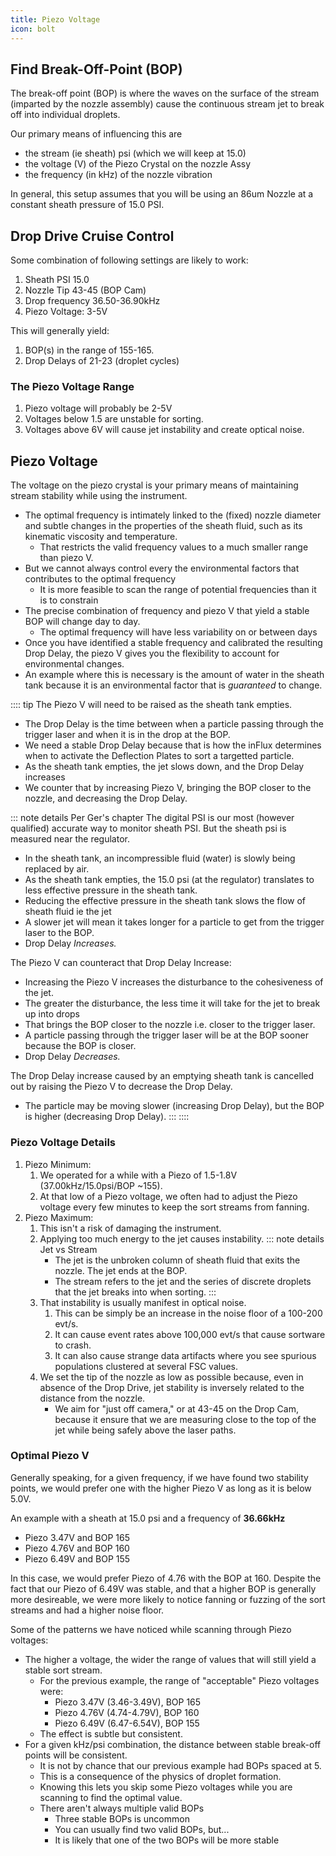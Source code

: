 ```yaml
---
title: Piezo Voltage
icon: bolt
---
```





## Find Break-Off-Point (BOP)

The break-off point (BOP) is where the waves on the surface of the stream (imparted by the nozzle assembly) cause the continuous stream jet to break off into individual droplets. 

Our primary means of influencing this are 
-   the stream (ie sheath) psi (which we will keep at 15.0)
-   the voltage (V) of the Piezo Crystal on the nozzle Assy 
-   the frequency (in kHz) of the nozzle vibration 

In general, this setup assumes that you will be using an 86um Nozzle at a constant sheath pressure of 15.0 PSI. 

## Drop Drive Cruise Control

Some combination of following settings are likely to work:
1.  Sheath PSI 15.0
2.  Nozzle Tip 43-45 (BOP Cam)
2.  Drop frequency 36.50-36.90kHz
3.  Piezo Voltage: 3-5V

This will generally yield:
1.  BOP(s) in the range of 155-165.
2.  Drop Delays of 21-23 (droplet cycles)

### The Piezo Voltage Range

1.  Piezo voltage will probably be 2-5V
2.  Voltages below 1.5 are unstable for sorting.
3.  Voltages above 6V will cause jet instability and create optical noise.

## Piezo Voltage

The voltage on the piezo crystal is your primary means of maintaining stream stability while using the instrument.
-   The optimal frequency is intimately linked  to the (fixed) nozzle diameter and subtle changes in the properties of the sheath fluid, such as its kinematic viscosity and temperature. 
    -   That restricts the valid frequency values to a much smaller range than piezo V.
-   But we cannot always control every the environmental factors that contributes to the optimal frequency
    -   It is more feasible to scan the range of potential frequencies than it is to constrain 
-   The precise combination of frequency and piezo V that yield a stable BOP will change day to day.
    -   The optimal frequency will have less variability on or between days
-   Once you have identified a stable frequency and calibrated the resulting Drop Delay, the piezo V gives you the flexibility to account for environmental changes.
-   An example where this is necessary is the amount of water in the sheath tank because it is an environmental factor that is *guaranteed* to change.

:::: tip The Piezo V will need to be raised as the sheath tank empties.

-   The Drop Delay is the time between when a particle passing through the trigger laser and when it is in the drop at the BOP.
-   We need a stable Drop Delay because that is how the inFlux determines when to activate the Deflection Plates to sort a targetted particle.
-   As the sheath tank empties, the jet slows down, and the Drop Delay increases
-   We counter that by increasing Piezo V, bringing the BOP closer to the nozzle, and decreasing the Drop Delay.

::: note details Per Ger's chapter
The digital PSI is our most (however qualified) accurate way to monitor sheath PSI. But the sheath psi is measured near the regulator. 
-   In the sheath tank, an incompressible fluid (water) is slowly being replaced by air. 
-   As the sheath tank empties,  the 15.0 psi (at the regulator) translates to less effective pressure in the sheath tank. 
-   Reducing the effective pressure in the sheath tank slows the flow of sheath fluid ie the jet
-   A slower jet will mean it takes longer for a particle to get from the trigger laser to the BOP.
-   Drop Delay *Increases.*

The Piezo V can counteract that Drop Delay Increase:
-   Increasing the Piezo V increases the disturbance to the cohesiveness of the jet.
-   The greater the disturbance, the less time it will take for the jet to break up into drops
-   That brings the BOP closer to the nozzle i.e. closer to the trigger laser.
-   A particle passing through the trigger laser will be at the BOP sooner because the BOP is closer.
-   Drop Delay *Decreases.*

The Drop Delay increase caused by an emptying sheath tank is cancelled out by raising the Piezo V to decrease the Drop Delay.
-   The particle may be moving slower (increasing Drop Delay), but the BOP is higher (decreasing Drop Delay).
:::
::::


### Piezo Voltage Details

1.  Piezo Minimum:
    1.  We operated for a while with a Piezo of 1.5-1.8V (37.00kHz/15.0psi/BOP ~155).
    2.  At that low of a Piezo voltage, we often had to adjust the Piezo voltage every few minutes to keep the sort streams from fanning.
3.  Piezo Maximum:
    1.  This isn't a risk of damaging the instrument. 
    2.  Applying too much energy to the jet causes instability.
        ::: note details Jet vs Stream
        -   The jet is the unbroken column of sheath fluid that exits the nozzle. The jet ends at the BOP. 
        -   The stream refers to the jet and the series of discrete droplets that the jet breaks into when sorting.
        :::
    3.  That instability is usually manifest in optical noise.
        1.  This can be simply be an increase in the noise floor of a 100-200 evt/s.
        2.  It can cause event rates above 100,000 evt/s that cause sortware to crash.
        3.  It can also cause strange data artifacts where you see spurious populations clustered at several FSC values.
    4.  We set the tip of the nozzle as low as possible because, even in absence of the Drop Drive, jet stability is inversely related to the distance from the nozzle.
        -   We aim for "just off camera," or at 43-45 on the Drop Cam, because it ensure that we are measuring close to the top of the jet while being safely above the laser paths.

### Optimal Piezo V

Generally speaking, for a given frequency, if we have found two stability points, we would prefer one with the higher Piezo V as long as it is below 5.0V. 
 
An example with a sheath at 15.0 psi and a frequency of **36.66kHz**
-   Piezo 3.47V and BOP 165
-   Piezo 4.76V and BOP 160
-   Piezo 6.49V and BOP 155

In this case, we would prefer Piezo of 4.76 with the BOP at 160. Despite the fact that our Piezo of 6.49V was stable, and that a higher BOP is generally more desireable, we were more likely to notice fanning or fuzzing of the sort streams and had a higher noise floor.

Some of the patterns we have noticed while scanning through Piezo voltages:
-   The higher a voltage, the wider the range of values that will still yield a stable sort stream.
    -   For the previous example, the range of "acceptable" Piezo voltages were:
        -   Piezo 3.47V (3.46-3.49V), BOP 165
        -   Piezo 4.76V (4.74-4.79V), BOP 160
        -   Piezo 6.49V (6.47-6.54V), BOP 155
    -   The effect is subtle but consistent.
-   For a given kHz/psi combination, the distance between stable break-off points will be consistent.
    -   It is not by chance that our previous example had BOPs spaced at 5.
    -   This is a consequence of the physics of droplet formation. 
    -   Knowing this lets you skip some Piezo voltages while you are scanning to find the optimal value.
    -   There aren't always multiple valid BOPs
        -   Three stable BOPs is uncommon
        -   You can usually find two valid BOPs, but...
        -   It is likely that one of the two BOPs will be more stable 
